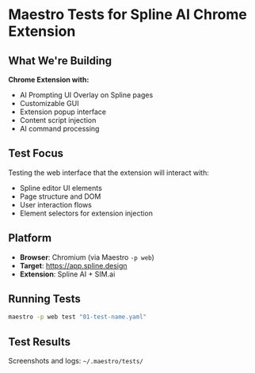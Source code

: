 # Maestro Tests for Spline AI Chrome Extension

## What We're Building

**Chrome Extension with:**
- AI Prompting UI Overlay on Spline pages
- Customizable GUI
- Extension popup interface
- Content script injection
- AI command processing

## Test Focus

Testing the web interface that the extension will interact with:
- Spline editor UI elements
- Page structure and DOM
- User interaction flows
- Element selectors for extension injection

## Platform

- **Browser**: Chromium (via Maestro `-p web`)
- **Target**: https://app.spline.design
- **Extension**: Spline AI + SIM.ai

## Running Tests

```bash
maestro -p web test "01-test-name.yaml"
```

## Test Results

Screenshots and logs: `~/.maestro/tests/`
